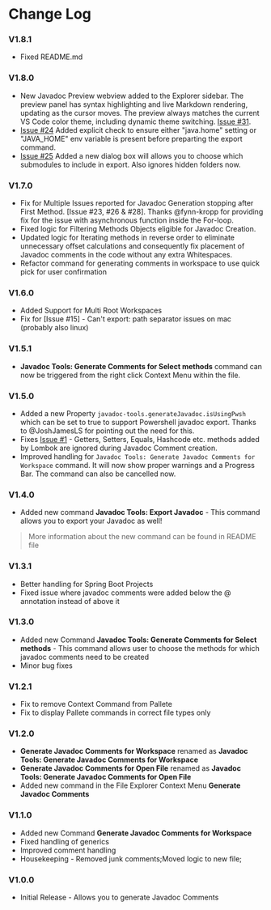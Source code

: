 # Change Log
### V1.8.1
- Fixed README.md

### V1.8.0
- New Javadoc Preview webview added to the Explorer sidebar. The preview panel has syntax highlighting and live Markdown rendering, updating as the cursor moves. The preview always matches the current VS Code color theme, including dynamic theme switching. [Issue #31](https://github.com/madhavd1/vscode-javadoc-tools/issues/31).
- [Issue #24](https://github.com/madhavd1/vscode-javadoc-tools/issues/24) Added explicit check to ensure either "java.home" setting or "JAVA_HOME" env variable is present before preparting the export command.
- [Issue #25](https://github.com/madhavd1/vscode-javadoc-tools/issues/25) Added a new dialog box will allows you to choose which submodules to include in export. Also ignores hidden folders now.

### V1.7.0
- Fix for Multiple Issues reported for Javadoc Generation stopping after First Method. [Issue #23, #26 & #28]. Thanks @fynn-kropp for providing fix for the issue with asynchronous function inside the For-loop.
- Fixed logic for Filtering Methods Objects eligible for Javadoc Creation.
- Updated logic for Iterating methods in reverse order to eliminate unnecessary offset calculations and consequently fix placement of Javadoc comments in the code without any extra Whitespaces.
- Refactor command for generating comments in workspace to use quick pick for user confirmation

### V1.6.0
- Added Support for Multi Root Workspaces
- Fix for [Issue #15] - Can't export: path separator issues on mac (probably also linux) 
### V1.5.1
- **Javadoc Tools: Generate Comments for Select methods** command can now be triggered from the right click Context Menu within the file.
### V1.5.0
- Added a new Property `javadoc-tools.generateJavadoc.isUsingPwsh` which can be set to true to support Powershell javadoc export. Thanks to @JoshJamesLS for pointing out the need for this.
- Fixes [Issue #1](https://github.com/madhavd1/vscode-javadoc-tools/issues/1) - Getters, Setters, Equals, Hashcode etc. methods added by Lombok are ignored during Javadoc Comment creation.
- Improved handling for `Javadoc Tools: Generate Javadoc Comments for Workspace` command. It will now show proper warnings and a Progress Bar. The command can also be cancelled now.
### V1.4.0
- Added new command **Javadoc Tools: Export Javadoc** - This command allows you to export your Javadoc as well!
> More information about the new command can be found in README file

### V1.3.1
- Better handling for Spring Boot Projects
- Fixed issue where javadoc comments were added below the @ annotation instead of above it

### V1.3.0
- Added new Command **Javadoc Tools: Generate Comments for Select methods** - This command allows user to choose the methods for which javadoc comments need to be created
- Minor bug fixes

### V1.2.1
- Fix to remove Context Command from Pallete
- Fix to display Pallete commands in correct file types only

### V1.2.0
- **Generate Javadoc Comments for Workspace** renamed as **Javadoc Tools: Generate Javadoc Comments for Workspace**
- **Generate Javadoc Comments for Open File** renamed as **Javadoc Tools: Generate Javadoc Comments for Open File**
- Added new command in the File Explorer Context Menu **Generate Javadoc Comments**


### V1.1.0
- Added new Command **Generate Javadoc Comments for Workspace**
- Fixed handling of generics
- Improved comment handling
- Housekeeping -  Removed junk comments;Moved logic to new file;

### V1.0.0
- Initial Release -  Allows you to generate Javadoc Comments
